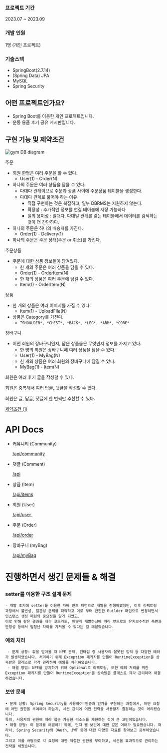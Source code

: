 ### 프로젝트 기간

2023.07 ~ 2023.09

### 개발 인원

1명 (개인 프로젝트)

### 기술스택

- SpringBoot(2.7.14)
- (Spring Data) JPA
- MySQL
- Spring Security

## **어떤 프로젝트인가요?**

- Spring Boot를 이용한 개인 프로젝트입니다.
- 운동 용품 후기 공유 게시판입니다.

## **구현 기능 및 제약조건**

![gym DB diagram](https://github.com/LeeHusung/gym/assets/128116509/7717d674-c4ae-460e-8599-0467a0d1d12a)

주문

- 회원 한명은 여러 주문을 할 수 있다.
    - User(1) - Order(N)
- 하나의 주문은 여러 상품을 담을 수 있다.
    - 다대다 관계이므로 주문과 상품 사이에 주문상품 테이블을 생성한다.
    - 다대다 관계로 풀어야 하는 이유
        - 직접 구현하는 것은 복잡하고, 일부 DBRMS는 지원하지 않는다.
        - 확장성 : 추가적인 정보를 연결 테이블에 저장 가능하다
        - 질의 용이성 : 일대다, 다대일 관계를 갖는 테이블에서 데이터를 검색하는 것이 더 간단하다.
- 하나의 주문은 하나의 배송지를 가진다.
    - Order(1) - Delivery(1)
- 하나의 주문은 주문 상태(주문 or 취소)를 가진다.

주문상품

- 주문에 대한 상품 정보들이 담겨있다.
    - 한 개의 주문은 여러 상품을 담을 수 있다.
    - Order(1) - OrderItem(N)
    - 한 개의 상품은 여러 주문에 담길 수 있다.
    - Item(1) - OrderItem(N)
    

상품

- 한 개의 상품은 여러 이미지를 가질 수 있다.
    - Item(1) - UploadFile(N)
- 상품은 Category를 가진다.
    - *`SHOULDER*, *CHEST*, *BACK*, *LEG*, *ARM*, *CORE*`

장바구니

- 어떤 회원의 장바구니인지, 담은 상품들은 무엇인지 정보를 가지고 있다.
    - 한 명의 회원은 장바구니에 여러 상품을 담을 수 있다..
    - User(1) - MyBag(N)
    - 한 개의 상품은 여러 회원의 장바구니에 담길 수 있다.
    - MyBag(1) - Item(N)

회원은 여러 후기 글을 작성할 수 있다.

회원은 중복해서 여러 답글, 댓글을 작성할 수 있다.

회원은 글, 답글, 댓글에 한 번씩만 추천할 수 있다.

[제약조건 (1)](https://www.notion.so/a4a4ee37fbae450184bf8f31927ad521?pvs=21)

# API Docs

- 커뮤니티 (Community)
    
    [/api/community](https://www.notion.so/982b39e4b63b47dea85d5aa75e87dcf2?pvs=21)
    
- 댓글 (Comment)
    
    [/api](https://www.notion.so/017f570f7b9c419f9589593c6b25e6bd?pvs=21)
    
- 상품 (Item)
    
    [/api/items](https://www.notion.so/5b206da5517c4f9b8e8ac71cccb4b57b?pvs=21)
    
- 회원 (User)
    
    [/api/user   ](https://www.notion.so/abe5f52fc75e477e80be9cb49693560a?pvs=21)
    
- 주문 (Order)
    
    [/api/order](https://www.notion.so/6f99d6722cf647b2886a3a786bea21ea?pvs=21)
    
- 장바구니 (myBag)
    
    [/api/myBag](https://www.notion.so/4f6ddd21a8064de8bb2e611c1a9c43f4?pvs=21)
    

# 진행하면서 생긴 문제들 & 해결

### setter를 이용한 구조 설계 문제
    - 개발 초기에 setter를 이용한 자바 빈즈 패턴으로 개발을 진행하였지만, 이후 리팩토링 과정에서 불변성, 일관성 문제를 파악하고 이로 부터 안전한 Builder 패턴으로 변경하면서 인스턴스 생성 패턴의 중요성을 알게 되었고,
    이로 인해 같은 결과를 내는 코드라도, 어떻게 개발하냐에 따라 앞으로의 유지보수적인 측면과 안정성 등에서 엄청난 차이를 가져올 수 있다는 걸 깨달았습니다.

### 예외 처리
     - 문제 상황: 값을 받아올 때 NPE 문제, 런타임 중 사용자의 잘못된 입력 등 다양한 에러가 발생하였습니다. 처리하기 위해 Exception 패키지를 만들어 RuntimeException을 상속받은 클래스로 각각 관리하며 예외를 처리하였습니다.
     - 해결 방법: NPE를 방지하기 위해 Optional로 리팩토링, 또한 예외 처리를 위한 Exception 패키지를 만들어 RuntimeException을 상속받은 클래스로 각각 관리하며 해결하였습니다.
     

### 보안 문제
    • 문제 상황: Spring Security를 사용하여 인증과 인가를 구현하는 과정에서, 어떤 요청에 어떤 권한을 부여해야 하는지, 세션 관리에 어떤 전략을 사용할지 결정하는 것이 어려웠습니다.
    특히, 사용자의 권한에 따라 접근 가능한 리소스를 제한하는 것이 큰 고민이었습니다.
    • 해결 방법: 이 문제를 해결하기 위해, 먼저 웹 보안에 대한 깊은 이해가 필요했습니다. 따라서, Spring Security와 OAuth, JWT 등에 대한 다양한 자료를 찾아보고 공부하였습니다.
    그리고 이를 바탕으로 각 요청에 대한 적절한 권한을 부여하고, 세션을 효과적으로 관리하는 전략을 세웠습니다.
